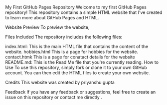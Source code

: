 My First GitHub Pages Repository
Welcome to my first GitHub Pages repository! This repository contains a simple HTML website that I've created to learn more about GitHub Pages and HTML.

Website Preview
To preview the website,

Files Included
The repository includes the following files:

index.html: This is the main HTML file that contains the content of the website.
hobbies.html This is a page for hobbies for the website.
contact.htmk This is a page for conatact details for the website
README.md: This is the Read Me file that you're currently reading.
How to Use
To use this repository, simply fork or clone it to your own GitHub account. You can then edit the HTML files to create your own website.

Credits
This website was created by priyanshu gupta

Feedback
If you have any feedback or suggestions, feel free to create an issue on this repository or contact me directly .

